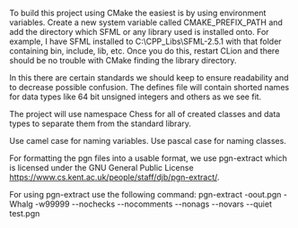 To build this project using CMake the easiest is by using environment variables.
Create a new system variable called CMAKE_PREFIX_PATH and add the directory which 
SFML or any library used is installed onto. For example, I have SFML installed to
C:\CPP_Libs\SFML-2.5.1 with that folder containing bin, include, lib, etc. Once you
do this, restart CLion and there should be no trouble with CMake finding the library
directory.

In this there are certain standards we should keep to ensure readability and to
decrease possible confusion. The defines file will contain shorted names for data
types like 64 bit unsigned integers and others as we see fit.

The project will use namespace Chess for all of created classes and data types 
to separate them from the standard library.

Use camel case for naming variables. Use pascal case for naming classes.

For formatting the pgn files into a usable format, we use pgn-extract which is licensed
under the GNU General Public License https://www.cs.kent.ac.uk/people/staff/djb/pgn-extract/.

For using pgn-extract use the following command:
pgn-extract -oout.pgn -Whalg -w99999 --nochecks --nocomments --nonags --novars --quiet test.pgn
